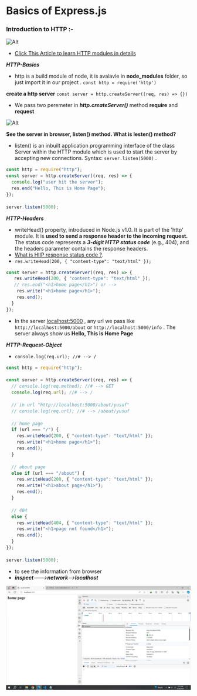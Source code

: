 # Basics of Express.js

### Introduction to HTTP :-

![Alt](https://www.course-api.com/images/slides/slide-4.png)

- [Click This Article to learn HTTP modules in details](https://www.freecodecamp.org/news/http-and-everything-you-need-to-know-about-it/)

_**HTTP-Basics**_

- http is a build module of node, it is avalavle in **node_modules** folder, so just import it in our project .
  `const http = require('http')`

**create a http server**
`const server = http.createServer((req, res) => {})`

- We pass two peremeter in _**http.createServer()**_ method **require** and **request**

![Alt](https://www.course-api.com/images/slides/slide-5.png)

**See the server in browser, listen() method. What is lesten() method?**

- listen() is an inbuilt application programming interface of the class Server within the HTTP module which is used to start the server by accepting new connections. Syntax: `server.listen(5000)` .

```js
const http = require("http");
const server = http.createServer((req, res) => {
  console.log("user hit the server");
  res.end("Hello, This is Home Page");
});

server.listen(5000);
```

**_HTTP-Headers_**

- writeHead() property, introduced in Node.js v1.0. It is part of the 'http' module. It is **used to send a response header to the incoming request.** The status code represents a _**3-digit HTTP status code**_ (e.g., 404), and the headers parameter contains the response headers.
- [What is HIIP response status code ?](https://developer.mozilla.org/en-US/docs/Web/HTTP/Status).
- `res.writeHead(200, { "content-type": "text/html" });`

```js
const server = http.createServer((req, res) => {
   res.writeHead(200, { "content-type": "text/html" });
   // res.end("<h1>home page</h1>") or -->
    res.write("<h1>home page</h1>");
    res.end();
  }
});
```

- In the server [localhost:5000](http://localhost:5000/) , any url we pass like `http://localhost:5000/about` or `http://localhost:5000/info` . The server always show us **Hello, This is Home Page**

**_HTTP-Request-Object_**

- `console.log(req.url); //# --> /`

```js
const http = require("http");

const server = http.createServer((req, res) => {
  // console.log(req.method); //# --> GET
  console.log(req.url); //# --> /

  // in url "http://localhost:5000/about/yusuf"
  // console.log(req.url); //# --> /about/yusuf

  // home page
  if (url === "/") {
    res.writeHead(200, { "content-type": "text/html" });
    res.write("<h1>home page</h1>");
    res.end();
  }

  // about page
  else if (url === "/about") {
    res.writeHead(200, { "content-type": "text/html" });
    res.write("<h1>about page</h1>");
    res.end();
  }

  // 404
  else {
    res.writeHead(404, { "content-type": "text/html" });
    res.write("<h1>page not found</h1>");
    res.end();
  }
});

server.listen(5000);
```

- to see the information from browser
- _**inspect**--->**network**-->**localhost**_

![Relative](./Image/ok-file.jpeg)
